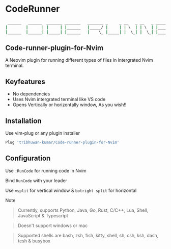 # CodeRunner
```bash
 ______   ______  _______ _______   _______ _     _ __   _ __   _ _______ _______
|        |      | |     | |______   |_____/ |     | | \  | | \  | |______ |_____/
|______  |______| |_____| |______   |    \_ |_____| |  \_| |  \_| |______ |    \_

```
## Code-runner-plugin-for-Nvim
A Neovim plugin for running different types of files in intergrated Nvim terminal.

## Keyfeatures
- No dependencies
- Uses Nvim intergrated terminal like VS code
- Opens Vertically or horizontally window, As you wish!!

## Installation
Use vim-plug or any plugin installer
```bash
Plug 'tribhuwan-kumar/Code-runner-plugin-for-Nvim'
```
## Configuration
Use `:RunCode` for running code in Nvim

Bind `RunCode` with your leader

Use `vsplit` for vertical window & `botright split` for horizontal

> [!NOTE]

> Currently, supports Python, Java, Go, Rust, C/C++, Lua, Shell, JavaScript & Typescript

> Doesn't support windows or mac

> Supported shells are bash, zsh, fish, kitty, shell, sh, csh, ksh, dash, tcsh & busybox
